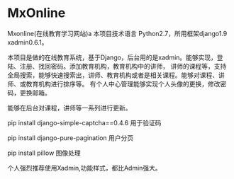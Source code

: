 # MxOnline
Mxonline(在线教育学习网站)a
本项目技术语言 Python2.7，所用框架django1.9 xadmin0.6.1。

本项目是做的在线教育系统，基于Django，后台用的是xadmin。能够实现，登陆、注册、找回密码。添加教育机构，教育机构中的讲师，
讲师的课程等，支持全局搜索，能够快速搜索出，讲师、教育机构或者是相关课程。能够对课程、讲师、或教育机构进行排序等。
有个人中心管理能够实现个人头像的更换，修改密码，更换邮箱。

能够在后台对课程，讲师等一系列进行更新。

pip install django-simple-captcha==0.4.6 用于验证码

pip install django-pure-pagination 用户分页

pip install pillow 图像处理

个人强烈推荐使用Xadmin,功能样式，都比Admin强大。
